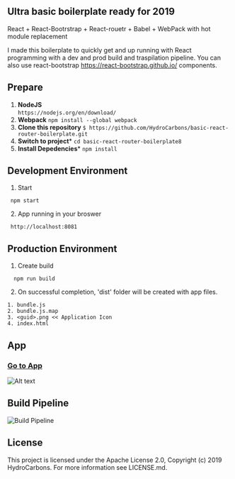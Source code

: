 ## Ultra basic boilerplate ready for 2019
React + React-Bootrstrap + React-rouetr + Babel + WebPack with hot module replacement

I made this boilerplate to quickly get and up running with React programming with a dev and prod build and traspilation pipeline. You can also use react-bootstrap https://react-bootstrap.github.io/ components.

## Prepare
1. **NodeJS**  
``` https://nodejs.org/en/download/ ```
2. **Webpack**
``` npm install --global webpack ```
3. **Clone this repository**
``` $ https://github.com/HydroCarbons/basic-react-router-boilerplate.git ```
4. **Switch to project***
```cd basic-react-router-boilerplate8```
5. **Install Depedencies***
``` npm install ```

## Development Environment

1. Start
```
 npm start
```

2. App running in your broswer
```
 http://localhost:8081
```

## Production Environment

1. Create build
```
  npm run build
```

2. On successful completion, 'dist' folder will be created with app files.
```
1. bundle.js
2. bundle.js.map
3. <guid>.png << Application Icon
4. index.html
```
## App

### <a href="http://localhost:8081" target="_blank">Go to App</a>

![Alt text](https://github.com/HydroCarbons/basic-react-router-boilerplate/blob/master/docs/app.png)

## Build Pipeline

![Build Pipeline](https://github.com/HydroCarbons/basic-react-router-boilerplate/blob/master/docs/workflow.png)


## License
This project is licensed under the Apache License 2.0, Copyright (c) 2019 HydroCarbons. For more information see LICENSE.md.
